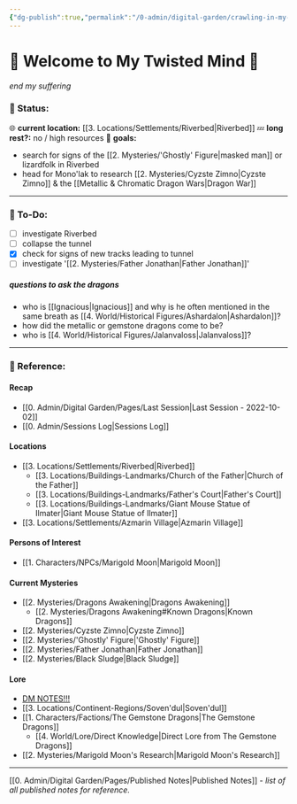 ```yaml
---
{"dg-publish":true,"permalink":"/0-admin/digital-garden/crawling-in-my-skin/","tags":"gardenEntry","dgHomeLink":true,"dgPassFrontmatter":false}
---
```


# 🎃 Welcome to My Twisted Mind 👻
*end my suffering*

### 🍉 Status:
🌐 **current location:** [[3. Locations/Settlements/Riverbed|Riverbed]]
💤 **long rest?:** no / high resources
🎯 **goals:**
- search for signs of the [[2. Mysteries/'Ghostly' Figure|masked man]] or lizardfolk in Riverbed
- head for Mono'lak to research [[2. Mysteries/Cyzste Zimno|Cyzste Zimno]] & the [[Metallic & Chromatic Dragon Wars|Dragon War]]

---

### 🍓 To-Do:
- [ ] investigate Riverbed
- [ ] collapse the tunnel
- [x] check for signs of new tracks leading to tunnel
- [ ] investigate '[[2. Mysteries/Father Jonathan|Father Jonathan]]'

##### questions to ask the dragons
- who is [[Ignacious|Ignacious]] and why is he often mentioned in the same breath as [[4. World/Historical Figures/Ashardalon|Ashardalon]]?
- how did the metallic or gemstone dragons come to be?
- who is [[4. World/Historical Figures/Jalanvaloss|Jalanvaloss]]?

---

### 🍎 Reference:
#### Recap
- [[0. Admin/Digital Garden/Pages/Last Session|Last Session - 2022-10-02]]
- [[0. Admin/Sessions Log|Sessions Log]]
#### Locations
- [[3. Locations/Settlements/Riverbed|Riverbed]]
	- [[3. Locations/Buildings-Landmarks/Church of the Father|Church of the Father]]
	- [[3. Locations/Buildings-Landmarks/Father's Court|Father's Court]]
	- [[3. Locations/Buildings-Landmarks/Giant Mouse Statue of Ilmater|Giant Mouse Statue of Ilmater]]
- [[3. Locations/Settlements/Azmarin Village|Azmarin Village]]
#### Persons of Interest
- [[1. Characters/NPCs/Marigold Moon|Marigold Moon]]
#### Current Mysteries
- [[2. Mysteries/Dragons Awakening|Dragons Awakening]]
	- [[2. Mysteries/Dragons Awakening#Known Dragons|Known Dragons]]
- [[2. Mysteries/Cyzste Zimno|Cyzste Zimno]]
- [[2. Mysteries/'Ghostly' Figure|'Ghostly' Figure]]
- [[2. Mysteries/Father Jonathan|Father Jonathan]]
- [[2. Mysteries/Black Sludge|Black Sludge]]
#### Lore
- [DM NOTES!!!](https://sovendul-lore.netlify.app/)
- [[3. Locations/Continent-Regions/Soven'dul|Soven'dul]]
- [[1. Characters/Factions/The Gemstone Dragons|The Gemstone Dragons]]
	- [[4. World/Lore/Direct Knowledge|Direct Lore from The Gemstone Dragons]]
- [[2. Mysteries/Marigold Moon's Research|Marigold Moon's Research]]

---

[[0. Admin/Digital Garden/Pages/Published Notes|Published Notes]] - *list of all published notes for reference.*